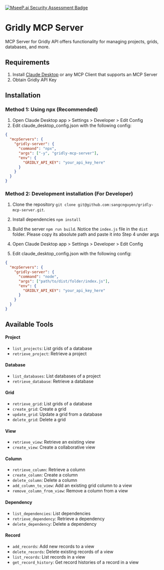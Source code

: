 [![MseeP.ai Security Assessment Badge](https://mseep.net/pr/sangcnguyen-gridly-mcp-server-badge.png)](https://mseep.ai/app/sangcnguyen-gridly-mcp-server)

# Gridly MCP Server
MCP Server for Gridly API offers functionality for managing projects, grids, databases, and more.
## Requirements
1. Install [Claude Desktop](https://claude.ai/download) or any MCP Client that supports an MCP Server
2. Obtain Gridly API Key
## Installation
### Method 1: Using npx (Recommended)
1. Open Claude Desktop app > Settings > Developer > Edit Config
2. Edit claude_desktop_config.json with the following config:
```json
{
  "mcpServers": {
    "gridly-server": {
      "command": "npx",
      "args": ["-y", "gridly-mcp-server"],
      "env": {
        "GRIDLY_API_KEY": "your_api_key_here"
      }
    }
  }
}
```
### Method 2: Development installation (For Developer)
1. Clone the repository
`git clone git@github.com:sangcnguyen/gridly-mcp-server.git`.

1. Install dependencies `npm install`
2. Build the server `npm run build`. Notice the `index.js` file in the `dist` folder. Please copy its absolute path and paste it into Step 4 under args
3. Open Claude Desktop app > Settings > Developer > Edit Config
4. Edit claude_desktop_config.json with the following config:
```json
{
  "mcpServers": {
    "gridly-server": {
      "command": "node",
      "args": ["path/to/dist/folder/index.js"],
      "env": {
        "GRIDLY_API_KEY": "your_api_key_here"
      }
    }
  }
}
```
## Available Tools
#### Project
- `list_projects`: List grids of a database
- `retrieve_project`: Retrieve a project
#### Database
- `list_databases`: List databases of a project
- `retrieve_database`: Retrieve a database
#### Grid
- `retrieve_grid`: List grids of a database
- `create_grid`: Create a grid
- `update_grid`: Update a grid from a database
- `delete_grid`: Delete a grid
#### View
- `retrieve_view`: Retrieve an existing view
- `create_view`: Create a collaborative view
#### Column
- `retrieve_column`: Retrieve a column
- `create_column`: Create a column
- `delete_column`: Delete a column
- `add_column_to_view`: Add an existing grid column to a view
- `remove_column_from_view`: Remove a column from a view
#### Dependency
- `list_dependencies`: List dependencies
- `retrieve_dependency`: Retrieve a dependency
- `delete_dependency`: Delete a dependency
#### Record
- `add_records`: Add new records to a view
- `delete_records`: Delete existing records of a view
- `list_records`: List records in a view
- `get_record_history`: Get record histories of a record in a view